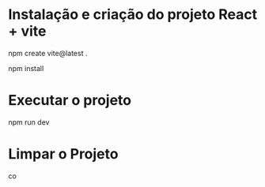 # Instalação e criação do projeto React + vite
 
 npm create vite@latest .

 npm install

# Executar o projeto

npm run dev

# Limpar o Projeto 
co




